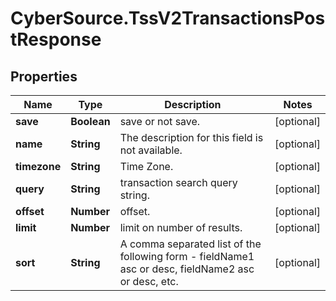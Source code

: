 # CyberSource.TssV2TransactionsPostResponse

## Properties
Name | Type | Description | Notes
------------ | ------------- | ------------- | -------------
**save** | **Boolean** | save or not save. | [optional] 
**name** | **String** | The description for this field is not available.  | [optional] 
**timezone** | **String** | Time Zone. | [optional] 
**query** | **String** | transaction search query string. | [optional] 
**offset** | **Number** | offset. | [optional] 
**limit** | **Number** | limit on number of results. | [optional] 
**sort** | **String** | A comma separated list of the following form - fieldName1 asc or desc, fieldName2 asc or desc, etc. | [optional] 


